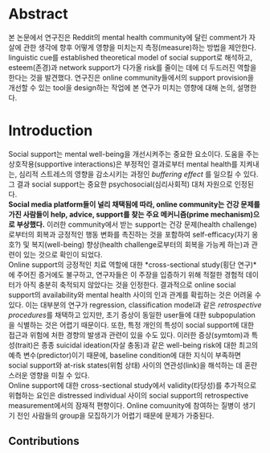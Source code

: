 # Abstract
 본 논문에서 연구진은 Reddit의 mental health community에 달린 comment가 자살에 관한 생각에 향후 어떻게 영향을 미치는지 측정(measure)하는 방법을 제안한다. linguistic cue를 established theoretical model of social support로 해석하고, esteem(존경)과 network support가 다가올 risk를 줄이는 데에 더 두드러진 역할을 한다는 것을 발견했다. 연구진은 online community들에서의 support provision을 개선할 수 있는 tool을 design하는 작업에 본 연구가 미치는 영향에 대해 논의, 설명한다.

 

 # Introduction
Social support는 mental well-being을 개선시켜주는 중요한 요소이다. 도움을 주는 상호작용(supportive interactions)은 부정적인 결과로부터 mental health를 지켜내는, 심리적 스트레스의 영향을 감소시키는 과정인 *buffering effect* 를 일으킬 수 있다. 그 결과 social support는 중요한 psychosocial(심리사회적) 대처 자원으로 인정된다.   
**Social media platform들이 널리 채택됨에 따라, online community는 건강 문제를 가진 사람들이 help, advice, support를 찾는 주요 메커니즘(prime mechanism)으로 부상했다.** 이러한 community에서 받는 support는 건강 문제(health challenge)로부터의 회복과 긍정적인 행동 변화를 촉진하는 것을 포함하여 self-efficacy(자기 옹호?) 및 복지(well-being) 향상(health challenge로부터의 회복을 가능케 하는)과 관련이 있는 것으로 확인이 되었다.  
Online support의 긍정적인 치료 역할에 대한 *cross-sectional study(횡단 연구)*에 주어진 증거에도 불구하고, 연구자들은 이 주장을 입증하기 위해 적절한 경험적 데이터가 아직 충분히 축적되지 않았다는 것을 인정한다. 결과적으로 online social support의 availability와 mental health 사이의 인과 관계를 확립하는 것은 어려울 수 있다. 이는 대부분의 연구가 regression, classification model과 같은 *retrospective procedures*를 채택하고 있지만, 초기 증상이 동일한 user들에 대한 subpopulation을 식별하는 것은 어렵기 때문이다. 또한, 특정 개인의 특성이 social support에 대한 접근과 위험에 처한 경향의 발생과 관련이 있을 수도 있다. 이러한 증상(symtom)과 특성(trait)은 종종 suicidal ideation(자살 충동)과 같은 well-being risk에 대한 최고의 예측 변수(predictor)이기 때문에, baseline condition에 대한 지식이 부족하면 social support와 at-risk states(위험 상태) 사이의 연관성(link)을 해석하는 데 혼란스러운 영향을 미칠 수 있다.  
Online support에 대한 cross-sectional study에서 validity(타당성)를 추가적으로 위협하는 요인은 distressed individual 사이의 social support의 retrospective measurement에서의 잠재적 편향이다. Online comuunity에 참여하는 질병이 생기기 전인 사람들의 group을 모집하기가 어렵기 때문에 문제가 가중된다.  

## Contributions
